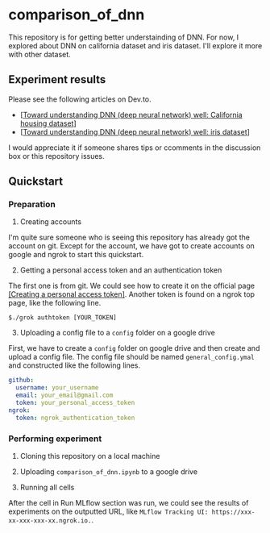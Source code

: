 # comparison_of_dnn
This repository is for getting better understainding of DNN. For now, I explored about DNN on california dataset and iris dataset. I'll explore it more with other dataset.

## Experiment results
Please see the following articles on Dev.to.

- [[Toward understanding DNN (deep neural network) well: California housing dataset](https://dev.to/ksk0629/toward-understanding-dnn-deep-neural-network-well-california-housing-dataset-3jp3)]
- [[Toward understanding DNN (deep neural network) well: iris dataset](https://dev.to/ksk0629/toward-understanding-dnn-deep-neural-network-well-iris-dataset-5179)]

I would appreciate it if someone shares tips or ccomments in the discussion box or this repository issues.

## Quickstart
### Preparation
1. Creating accounts

I'm quite sure someone who is seeing this repository has already got the account on git. Except for the account, we have got to create accounts on google and ngrok to start this quickstart.

2. Getting a personal access token and an authentication token

The first one is from git. We could see how to create it on the official page [[Creating a personal access token]](https://docs.github.com/en/authentication/keeping-your-account-and-data-secure/creating-a-personal-access-token). Another token is found on a ngrok top page, like the following line.
```
$./grok authtoken [YOUR_TOKEN]
```

3. Uploading a config file to a `config` folder on a google drive

First, we have to create a `config` folder on google drive and then create and upload a config file. The config file should be named `general_config.ymal` and constructed like the following lines.

```yaml
github:
  username: your_username
  email: your_email@gmail.com
  token: your_personal_access_token
ngrok:
  token: ngrok_authentication_token
```

### Performing experiment
1. Cloning this repository on a local machine

2. Uploading `comparison_of_dnn.ipynb` to a google drive

3. Running all cells

After the cell in Run MLflow section was run, we could see the results of experiments on the outputted URL, like `MLflow Tracking UI: https://xxx-xx-xxx-xxx-xx.ngrok.io.`.
